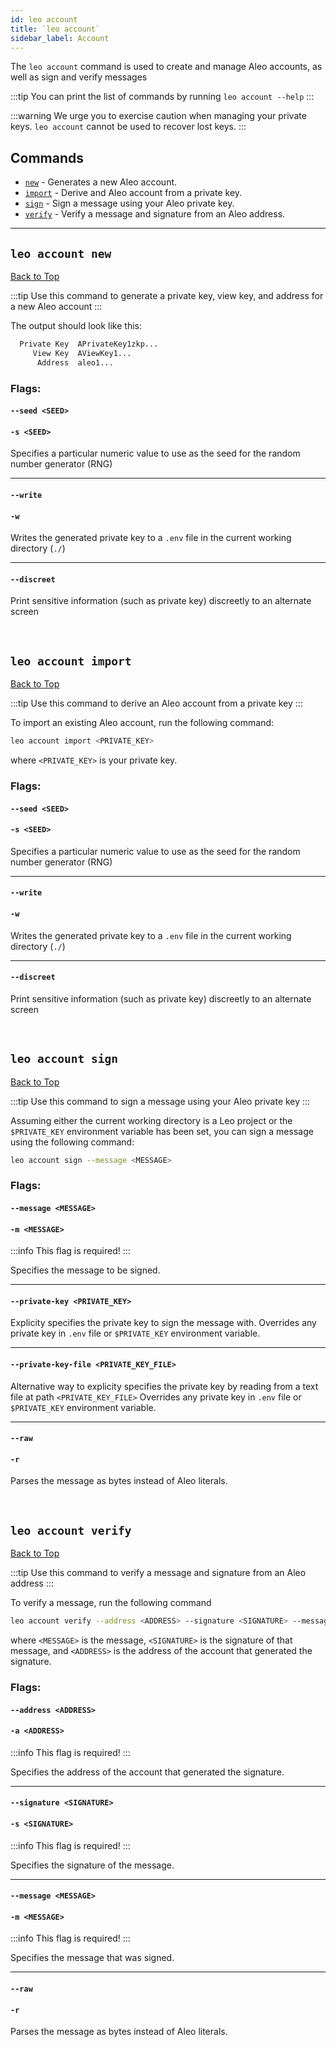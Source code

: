 ```yaml
---
id: leo account 
title: `leo account`
sidebar_label: Account
---
```


The `leo account` command is used to create and manage Aleo accounts, as well as sign and verify messages

:::tip
You can print the list of commands by running `leo account --help`
:::

:::warning
We urge you to exercise caution when managing your private keys. `leo account` cannot be used to recover lost keys.
:::


## Commands
* [`new`](#leo-account-new) - Generates a new Aleo account.
* [`import`](#leo-account-import) - Derive and Aleo account from a private key.
* [`sign`](#leo-account-sign) - Sign a message using your Aleo private key.
* [`verify`](#leo-account-verify) - Verify a message and signature from an Aleo address.


---


## `leo account new`
[Back to Top](#commands)

:::tip
Use this command to generate a private key, view key, and address for a new Aleo account
:::

The output should look like this:
```bash title="console output:"
  Private Key  APrivateKey1zkp...
     View Key  AViewKey1...
      Address  aleo1...
```


### Flags:
#### `--seed <SEED>`
#### `-s <SEED>`
Specifies a particular numeric value to use as the seed for the random number generator (RNG)

---

#### `--write `
#### `-w`
Writes the generated private key to a `.env` file in the current working directory (`./`)

----

#### `--discreet`
Print sensitive information (such as private key) discreetly to an alternate screen


&nbsp;

## `leo account import`
[Back to Top](#commands)

:::tip
Use this command to derive an Aleo account from a private key
:::

To import an existing Aleo account, run the following command:
```bash
leo account import <PRIVATE_KEY>
```
where `<PRIVATE_KEY>` is your private key.

### Flags:
#### `--seed <SEED>`
#### `-s <SEED>`
Specifies a particular numeric value to use as the seed for the random number generator (RNG)

----

#### `--write `
#### `-w`
Writes the generated private key to a `.env` file in the current working directory (`./`)

----

#### `--discreet`
Print sensitive information (such as private key) discreetly to an alternate screen

&nbsp;

## `leo account sign`
[Back to Top](#commands)

:::tip
Use this command to sign a message using your Aleo private key
:::

Assuming either the current working directory is a Leo project or the `$PRIVATE_KEY` environment variable has been set, you can sign a message using the following command:
```bash
leo account sign --message <MESSAGE>
```

### Flags:
#### `--message <MESSAGE>`
#### `-m <MESSAGE>`

:::info
This flag is required!
:::

Specifies the message to be signed.

---

#### `--private-key <PRIVATE_KEY>`
Explicity specifies the private key to sign the message with.  Overrides any private key in `.env` file or `$PRIVATE_KEY` environment variable.

----

#### `--private-key-file <PRIVATE_KEY_FILE>`
Alternative way to explicity specifies the private key by reading from a text file at path `<PRIVATE_KEY_FILE>` Overrides any private key in `.env` file or `$PRIVATE_KEY` environment variable.

---

#### `--raw `
#### `-r`
Parses the message as bytes instead of Aleo literals.

&nbsp;

## `leo account verify`
[Back to Top](#commands)

:::tip
Use this command to verify a message and signature from an Aleo address
:::

To verify a message, run the following command
```bash
leo account verify --address <ADDRESS> --signature <SIGNATURE> --message <MESSAGE>
```
where `<MESSAGE>` is the message, `<SIGNATURE>` is the signature of that message, and `<ADDRESS>` is the address of the account that generated the signature.

### Flags:
#### `--address <ADDRESS>`
#### `-a <ADDRESS>`

:::info
This flag is required!
:::

Specifies the address of the account that generated the signature.

---

#### `--signature <SIGNATURE>`
#### `-s <SIGNATURE>`

:::info
This flag is required!
:::

Specifies the signature of the message.

---

#### `--message <MESSAGE>`
#### `-m <MESSAGE>`

:::info
This flag is required!
:::

Specifies the message that was signed.

---

#### `--raw `
#### `-r`
Parses the message as bytes instead of Aleo literals.

&nbsp;